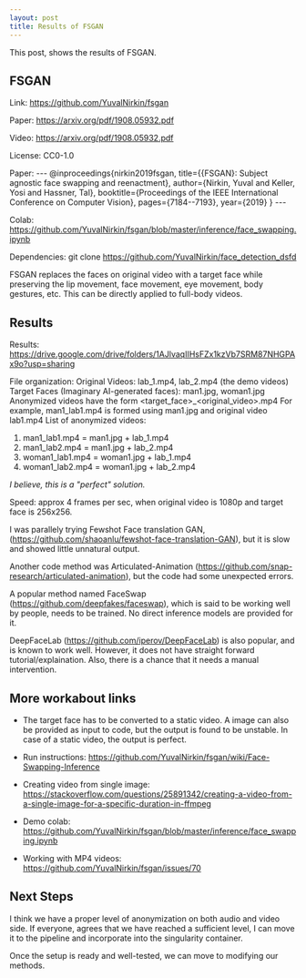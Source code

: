 ```yaml
---
layout: post
title: Results of FSGAN
---
```


This post, shows the results of FSGAN.

## FSGAN

Link: https://github.com/YuvalNirkin/fsgan

Paper: https://arxiv.org/pdf/1908.05932.pdf

Video: https://arxiv.org/pdf/1908.05932.pdf

License: CC0-1.0

Paper: 
    ---
    @inproceedings{nirkin2019fsgan,
    title={{FSGAN}: Subject agnostic face swapping and reenactment},
    author={Nirkin, Yuval and Keller, Yosi and Hassner, Tal},
    booktitle={Proceedings of the IEEE International Conference on Computer Vision},
    pages={7184--7193},
    year={2019}
    }
    ---

Colab: https://github.com/YuvalNirkin/fsgan/blob/master/inference/face_swapping.ipynb

Dependencies: git clone https://github.com/YuvalNirkin/face_detection_dsfd

FSGAN replaces the faces on original video with a target face while preserving the lip movement, face movement, eye movement, body gestures, etc. This can be directly applied to full-body videos. 

## Results

Results: https://drive.google.com/drive/folders/1AJlvaqIIHsFZx1kzVb7SRM87NHGPAx9o?usp=sharing

File organization: 
Original Videos: lab_1.mp4, lab_2.mp4 (the demo videos)
Target Faces (Imaginary AI-generated faces): man1.jpg, woman1.jpg
Anonymized videos have the form <target_face>_<original_video>.mp4
For example, man1_lab1.mp4 is formed using man1.jpg and original video lab1.mp4
List of anonymized videos:
1. man1_lab1.mp4 = man1.jpg + lab_1.mp4
2. man1_lab2.mp4 = man1.jpg + lab_2.mp4
3. woman1_lab1.mp4 = woman1.jpg + lab_1.mp4
4. woman1_lab2.mp4 = woman1.jpg + lab_2.mp4

*I believe, this is a "perfect" solution.*

Speed: approx 4 frames per sec, when original video is 1080p and target face is 256x256. 

I was parallely trying Fewshot Face translation GAN, (https://github.com/shaoanlu/fewshot-face-translation-GAN), but it is slow and showed little unnatural output.

Another code method was Articulated-Animation (https://github.com/snap-research/articulated-animation), but the code had some unexpected errors.

A popular method named FaceSwap (https://github.com/deepfakes/faceswap), which is said to be working well by people, needs to be trained. No direct inference models are provided for it. 

DeepFaceLab (https://github.com/iperov/DeepFaceLab) is also popular, and is known to work well. However, it does not have straight forward tutorial/explaination. Also, there is a chance that it needs a manual intervention.

## More workabout links

* The target face has to be converted to a static video. A image can also be provided as input to code, but the output is found to be unstable. In case of a static video, the output is perfect.

* Run instructions: https://github.com/YuvalNirkin/fsgan/wiki/Face-Swapping-Inference

* Creating video from single image: https://stackoverflow.com/questions/25891342/creating-a-video-from-a-single-image-for-a-specific-duration-in-ffmpeg

* Demo colab: https://github.com/YuvalNirkin/fsgan/blob/master/inference/face_swapping.ipynb

* Working with MP4 videos: https://github.com/YuvalNirkin/fsgan/issues/70


## Next Steps

I think we have a proper level of anonymization on both audio and video side. If everyone, agrees that we have reached a sufficient level, I can move it to the pipeline and incorporate into the singularity container. 

Once the setup is ready and well-tested, we can move to modifying our methods.
